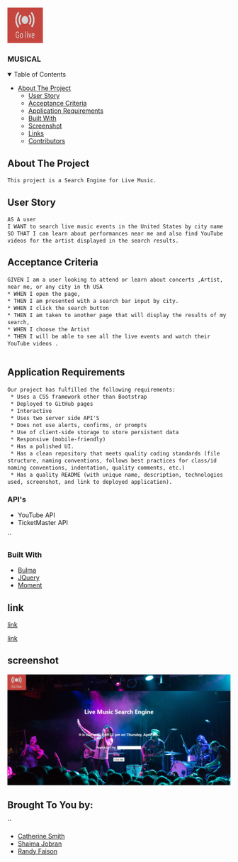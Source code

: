 
<!-- PROJECT LOGO -->
<br />
<p>
    <img src="assets\images\57775c22a209a-YouTube-Go-Live-streaming.png" alt="Logo" width="80" height="80">
  </a>

  <h3 >MUSICAL</h3>

  

<!-- TABLE OF CONTENTS -->
<details open="open">
  <summary>Table of Contents</summary>
  <ul>
    <li>
      <a href="#about-the-project">About The Project</a>
      <ul>
        <li><a href="#User Story">User Story</a></li>
        <li><a href="#Acceptance Criteria">Acceptance Criteria</a></li>
        <li><a href="Aplication Requiremnets">Application Requirements</a></li>
          <li><a href="#built-with">Built With</a></li>
         <li><a href="#Screenshot">Screenshot</a></li>
        <li><a href="#Links">Links</a></li>
        <li><a href="#Contributors">Contributors</a></li>
      </ul>
    </li>
    </ul>
</details>




## About The Project
```
This project is a Search Engine for Live Music.
```
## User Story
```
AS A user 
I WANT to search live music events in the United States by city name 
SO THAT I can learn about performances near me and also find YouTube videos for the artist displayed in the search results.
```
## Acceptance Criteria
```
GIVEN I am a user looking to attend or learn about concerts ,Artist, near me, or any city in th USA
* WHEN I open the page,
* THEN I am presented with a search bar input by city. 
* WHEN I click the search button 
* THEN I am taken to another page that will display the results of my search,
* WHEN I choose the Artist 
* THEN I will be able to see all the live events and watch their YouTube videos .
 
```
## Application Requirements
```
Our project has fulfilled the following requirements:
 * Uses a CSS framework other than Bootstrap
 * Deployed to GitHub pages
 * Interactive 
 * Uses two server side API'S
 * Does not use alerts, confirms, or prompts
 * Use of client-side storage to store persistent data
 * Responsive (mobile-friendly)
 * Has a polished UI.
 * Has a clean repository that meets quality coding standards (file structure, naming conventions, follows best practices for class/id naming conventions, indentation, quality comments, etc.)
 * Has a quality README (with unique name, description, technologies used, screenshot, and link to deployed application).
```

### API's
-   YouTube API
-   TicketMaster API

``
### Built With

* [Bulma](https://bulma.io)
* [JQuery](https://jquery.com)
* [Moment](https://momentjs.com/)
## link
[link](https://crsmith01.github.io/Musical/)

[link](https://https://crsmith01.github.io/Musical/)

## screenshot
![screenshot](./assets/images/Screenshot-2021-04-08-205028.jpg)

## Brought To You by:
``
* [Catherine Smith](https://github.com/crsmith01)
* [Shaima Jobran](https://github.com/shaimajobran)
* [Randy Faison ](https://github.com/randyfasion)

